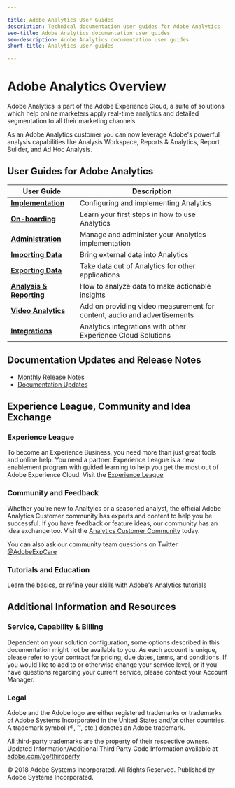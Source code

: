 ```yaml
---

title: Adobe Analytics User Guides
description: Technical documentation user guides for Adobe Analytics
seo-title: Adobe Analytics documentation user guides
seo-description: Adobe Analytics documentation user guides
short-title: Analytics user guides

---
```


# Adobe Analytics Overview

Adobe Analytics is part of the Adobe Experience Cloud, a suite of solutions which help online marketers apply real-time analytics and detailed segmentation to all their marketing channels.

As an Adobe Analytics customer you can now leverage Adobe's powerful analysis capabilities like Analysis Workspace, Reports & Analytics, Report Builder, and Ad Hoc Analysis.

## User Guides for Adobe Analytics

| User Guide           | Description                                         |
|----------------------|-----------------------------------------------------|
| [**Implementation**]()       | Configuring and implementing Analytics              |
| [**On-boarding**]()          | Learn your first steps in how to use Analytics      |
| [**Administration**]()       | Manage and administer your Analytics implementation |
| [**Importing Data**]()       | Bring external data into Analytics                  |
| [**Exporting Data**]()       | Take data out of Analytics for other applications   |
| [**Analysis & Reporting**]() | How to analyze data to make actionable insights     |
| [**Video Analytics**]()      | Add on providing video measurement for content, audio and advertisements |
| [**Integrations**]()         | Analytics integrations with other Experience Cloud Solutions |

## Documentation Updates and Release Notes

+ [Monthly Release Notes](../../../release-notes.en/blob/master/release-notes.md)
+ [Documentation Updates]()

## Experience League, Community and Idea Exchange

### Experience League

To become an Experience Business, you need more than just great tools and online help. You need a partner. Experience League is a new enablement program with guided learning to help you get the most out of Adobe Experience Cloud. Visit the [Experience League](https://landing.adobe.com/experience-league/)

### Community and Feedback

Whether you're new to Analtyics or a seasoned analyst, the official Adobe Analytics Customer community has experts and content to help you be successful. If you have feedback or feature ideas, our community has an idea exchange too. Visit the [Analytics Customer Community](https://forums.adobe.com/community/experience-cloud/analytics-cloud/analytics) today.

You can also ask our community team questions on Twitter [@AdobeExpCare](https://twitter.com/AdobeExpCare)

### Tutorials and Education

Learn the basics, or refine your skills with Adobe's [Analytics tutorials](https://helpx.adobe.com/analytics/tutorials.html)

## Additional Information and Resources

### Service, Capability & Billing

Dependent on your solution configuration, some options described in this documentation might not be available to you. As each account is unique, please refer to your contract for pricing, due dates, terms, and conditions. If you would like to add to or otherwise change your service level, or if you have questions regarding your current service, please contact your Account Manager.

### Legal

Adobe and the Adobe logo are either registered trademarks or trademarks of Adobe Systems Incorporated in the United States and/or other countries. A trademark symbol (®, ™, etc.) denotes an Adobe trademark.

All third-party trademarks are the property of their respective owners. Updated Information/Additional Third Party Code Information available at [adobe.com/go/thirdparty](http://www.adobe.com/go/thirdparty)

© 2018 Adobe Systems Incorporated. All Rights Reserved.
Published by Adobe Systems Incorporated.
